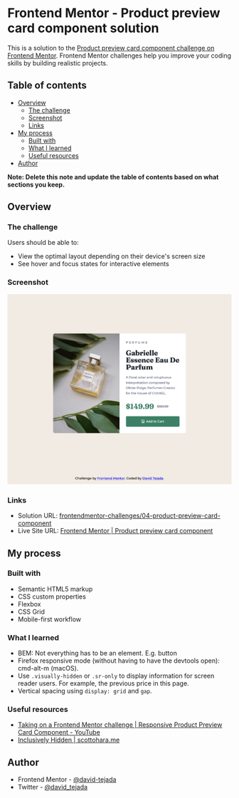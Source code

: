 # Frontend Mentor - Product preview card component solution

This is a solution to the [Product preview card component challenge on Frontend Mentor](https://www.frontendmentor.io/challenges/product-preview-card-component-GO7UmttRfa). Frontend Mentor challenges help you improve your coding skills by building realistic projects.

## Table of contents

- [Overview](#overview)
  - [The challenge](#the-challenge)
  - [Screenshot](#screenshot)
  - [Links](#links)
- [My process](#my-process)
  - [Built with](#built-with)
  - [What I learned](#what-i-learned)
  - [Useful resources](#useful-resources)
- [Author](#author)

**Note: Delete this note and update the table of contents based on what sections you keep.**

## Overview

### The challenge

Users should be able to:

- View the optimal layout depending on their device's screen size
- See hover and focus states for interactive elements

### Screenshot

![Desktop](./screenshots/desktop.png)

### Links

- Solution URL: [frontendmentor-challenges/04-product-preview-card-component](https://github.com/david-tejada/frontendmentor-challenges/tree/main/04-product-preview-card-component)
- Live Site URL: [Frontend Mentor | Product preview card component](https://cerulean-croquembouche-7afd86.netlify.app/)

## My process

### Built with

- Semantic HTML5 markup
- CSS custom properties
- Flexbox
- CSS Grid
- Mobile-first workflow

### What I learned

- BEM: Not everything has to be an element. E.g. button
- Firefox responsive mode (without having to have the devtools open): cmd-alt-m (macOS).
- Use `.visually-hidden` or `.sr-only` to display information for screen reader users. For example, the previous price in this page.
- Vertical spacing using `display: grid` and `gap`.

### Useful resources

- [Taking on a Frontend Mentor challenge | Responsive Product Preview Card Component - YouTube](https://www.youtube.com/watch?v=B2WL6KkqhLQ)
- [Inclusively Hidden | scottohara.me](https://www.scottohara.me/blog/2017/04/14/inclusively-hidden.html)

## Author

- Frontend Mentor - [@david-tejada](https://www.frontendmentor.io/profile/david-tejada)
- Twitter - [@david_tejada](https://www.twitter.com/david_tejada)
